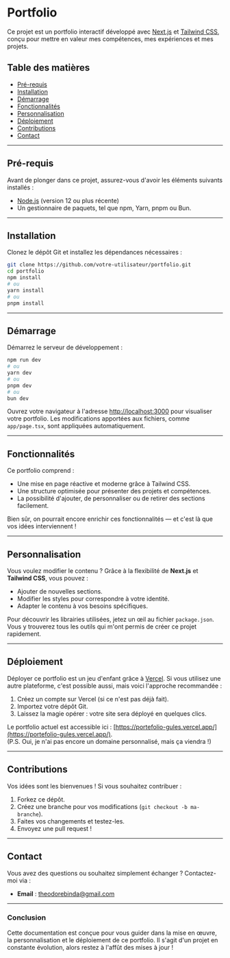 # Portfolio

Ce projet est un portfolio interactif développé avec [Next.js](https://nextjs.org/) et [Tailwind CSS](https://tailwindcss.com/), conçu pour mettre en valeur mes compétences, mes expériences et mes projets.

## Table des matières
- [Pré-requis](#pré-requis)
- [Installation](#installation)
- [Démarrage](#démarrage)
- [Fonctionnalités](#fonctionnalités)
- [Personnalisation](#personnalisation)
- [Déploiement](#déploiement)
- [Contributions](#contributions)
- [Contact](#contact)

---

## Pré-requis
Avant de plonger dans ce projet, assurez-vous d'avoir les éléments suivants installés :
- [Node.js](https://nodejs.org/) (version 12 ou plus récente)
- Un gestionnaire de paquets, tel que npm, Yarn, pnpm ou Bun.

---

## Installation
Clonez le dépôt Git et installez les dépendances nécessaires :

```bash
git clone https://github.com/votre-utilisateur/portfolio.git
cd portfolio
npm install
# ou
yarn install
# ou
pnpm install
```

---

## Démarrage
Démarrez le serveur de développement :

```bash
npm run dev
# ou
yarn dev
# ou
pnpm dev
# ou
bun dev
```

Ouvrez votre navigateur à l'adresse [http://localhost:3000](http://localhost:3000) pour visualiser votre portfolio. Les modifications apportées aux fichiers, comme `app/page.tsx`, sont appliquées automatiquement.

---

## Fonctionnalités
Ce portfolio comprend :
- Une mise en page réactive et moderne grâce à Tailwind CSS.
- Une structure optimisée pour présenter des projets et compétences.
- La possibilité d'ajouter, de personnaliser ou de retirer des sections facilement.

Bien sûr, on pourrait encore enrichir ces fonctionnalités — et c'est là que vos idées interviennent !

---

## Personnalisation
Vous voulez modifier le contenu ? Grâce à la flexibilité de **Next.js** et **Tailwind CSS**, vous pouvez :
- Ajouter de nouvelles sections.
- Modifier les styles pour correspondre à votre identité.
- Adapter le contenu à vos besoins spécifiques.

Pour découvrir les librairies utilisées, jetez un œil au fichier `package.json`. Vous y trouverez tous les outils qui m'ont permis de créer ce projet rapidement.

---

## Déploiement
Déployer ce portfolio est un jeu d'enfant grâce à [Vercel](https://vercel.com/). Si vous utilisez une autre plateforme, c'est possible aussi, mais voici l'approche recommandée :

1. Créez un compte sur Vercel (si ce n'est pas déjà fait).
2. Importez votre dépôt Git.
3. Laissez la magie opérer : votre site sera déployé en quelques clics.

Le portfolio actuel est accessible ici : [https://portefolio-gules.vercel.app/](https://portefolio-gules.vercel.app/).  
(P.S. Oui, je n'ai pas encore un domaine personnalisé, mais ça viendra !)

---

## Contributions
Vos idées sont les bienvenues ! Si vous souhaitez contribuer :
1. Forkez ce dépôt.
2. Créez une branche pour vos modifications (`git checkout -b ma-branche`).
3. Faites vos changements et testez-les.
4. Envoyez une pull request !

---

## Contact
Vous avez des questions ou souhaitez simplement échanger ? Contactez-moi via :
- **Email** : [theodorebinda@gmail.com](mailto:theodorebinda@gmail.com)

---

### Conclusion
Cette documentation est conçue pour vous guider dans la mise en œuvre, la personnalisation et le déploiement de ce portfolio. Il s'agit d'un projet en constante évolution, alors restez à l'affût des mises à jour !

